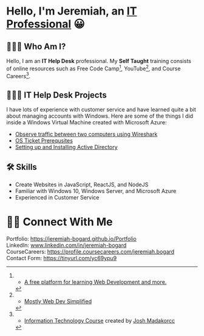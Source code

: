 # Hello, I'm Jeremiah, an [IT Professional](https://jeremiah-bogard.github.io/Portfolio) 😀

  ## 🧍🏼‍♂️ Who Am I?
  
   Hello, I am an **IT Help Desk** professional. My **Self Taught** training consists of online resources such as Free Code Camp[^1], YouTube[^2], and Course Careers[^3].
   
   [^1]: - [A free platform for learning Web Development and more.](https://freecodecamp.org)
   [^2]: - [Mostly Web Dev Simplified](https://www.youtube.com/@WebDevSimplified)
   [^3]: - [Information Technology Course](https://coursecareers.com) created by [Josh Madakorcc](https://github.com/joshmadakorcc)
   
  ## 👨🏼‍💻 IT Help Desk Projects
  
   I have lots of experience with customer service and have learned quite a bit about managing accounts with Windows. Here are some of the things I did inside a Windows Virtual Machine created with Microsoft Azure:
   
   - [Observe traffic between two computers using Wireshark](https://github.com/Jeremiah-Bogard/observe-traffic-wireshark)
   - [OS Ticket Prerequsites](https://github.com/Jeremiah-Bogard/osTicket-prereqs)
   - [Setting up and Installing Active Directory](https://github.com/Jeremiah-Bogard/active-directory-prereqs)
 
  <!--## 🖥️ Web Development Projects
  
   I have been learning and developing websites since 2020. Here are a few of my website creations:
   
   - Example 4
   - Example 5
   - Example 6
 -->
  ## 🛠️ Skills
  
   - Create Websites in JavaScript, ReactJS, and NodeJS
   - Familiar with Windows 10, Windows Server, and Microsoft Azure
   - Experienced in Customer Service
 
# 🤳🏻 Connect With Me

  Portfolio: https://jeremiah-bogard.github.io/Portfolio<br/>
  LinkedIn: www.linkedin.com/in/jeremiah-bogard<br/>
  CourseCareers: https://profile.coursecareers.com/jeremiah.bogard<br/>
  Contact Form: https://tinyurl.com/yc69ypu9

